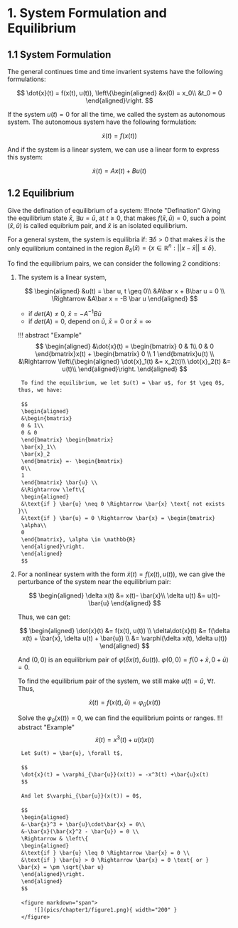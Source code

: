 # 1. System Formulation and Equilibrium 
## 1.1 System Formulation
The general continues time and time invarient systems have the following formulations:

$$
\dot{x}(t) = f(x(t), u(t)),
\left\{\begin{aligned}
&x(0) = x_0\\
&t_0 = 0
\end{aligned}\right.
$$

If the system $u(t) = 0$ for all the time, we called the system as autonomous system. The autonomous system have the following formulation:

$$
\dot{x}(t) = f(x(t))
$$

And if the system is a linear system, we can use a linear form to express this system:

$$
\dot{x}(t) = Ax(t) + Bu(t)
$$

## 1.2 Equilibrium
Give the defination of equilibrium of a system:
!!!note "Defination"
    Giving the equilibrium state $\bar x$, $\exists u = \bar u$, at $t \geq 0$, that makes $f(\bar x, \bar u) = 0$, such a point $(\bar x, \bar u)$ is called equibrium pair, and $\bar x$ is an isolated equilibrium.

For a general system, the system is equilibria if: $\exists \delta > 0$ that makes $\bar x$ is the only equilibrium contained in the region $B_\delta(\bar{x}) = \{x\in \mathbb{R}^n:||x-\bar{x}||\leq \delta\}$.

To find the equilibrium pairs, we can consider the following 2 conditions:

1. The system is a linear system,

    $$
    \begin{aligned}
    &u(t) = \bar u, t \geq 0\\
    &A\bar x + B\bar u = 0 \\
    \Rightarrow &A\bar x = -B \bar u
    \end{aligned}
    $$

    * if $det(A) \neq 0$, $\bar x = -A^{-1}B\bar u$
    * if $det(A) = 0$, depend on $\bar u$, $\bar x = 0$ or $\bar x = \infty$
  
    !!! abstract "Example"
        $$
        \begin{aligned}
        &\dot{x}(t) = \begin{bmatrix}
        0 & 1\\
        0 & 0
        \end{bmatrix}x(t) + \begin{bmatrix}
        0 \\ 1
        \end{bmatrix}u(t) \\
        &\Rightarrow \left\{\begin{aligned}
        \dot{x}_1(t) &= x_2(t)\\
        \dot{x}_2(t) &= u(t)\\
        \end{aligned}\right.
        \end{aligned}
        $$

        To find the equilibrium, we let $u(t) = \bar u$, for $t \geq 0$, thus, we have:

        $$
        \begin{aligned}
        &\begin{bmatrix}
        0 & 1\\
        0 & 0
        \end{bmatrix} \begin{bmatrix}
        \bar{x}_1\\
        \bar{x}_2
        \end{bmatrix} =- \begin{bmatrix}
        0\\
        1
        \end{bmatrix} \bar{u} \\
        &\Rightarrow \left\{
        \begin{aligned}
        &\text{if } \bar{u} \neq 0 \Rightarrow \bar{x} \text{ not exists }\\
        &\text{if } \bar{u} = 0 \Rightarrow \bar{x} = \begin{bmatrix}
        \alpha\\
        0
        \end{bmatrix}, \alpha \in \mathbb{R}
        \end{aligned}\right.
        \end{aligned}
        $$

2. For a nonlinear system with the form $\dot{x}(t) = f(x(t), u(t))$, we can give the perturbance of the system near the equilibrium pair:

    $$
    \begin{aligned}
    \delta x(t) &= x(t)- \bar{x}\\
    \delta u(t) &= u(t)- \bar{u}
    \end{aligned}
    $$

    Thus, we can get:

    $$
    \begin{aligned}
    \dot{x}(t) &= f(x(t), u(t)) \\
    \delta\dot{x}(t) &= f(\delta x(t) + \bar{x}, \delta u(t) + \bar{u}) \\
    &= \varphi(\delta x(t), \delta u(t))
    \end{aligned}
    $$

    And $(0,0)$ is an equilibrium pair of $\varphi(\delta x(t), \delta u(t))$. $\varphi(0,0) = f(0+\bar{x}, 0+\bar{u}) = 0$.

    To find the equilibrium pair of the system, we still make $u(t) = \bar u$, $\forall t$. Thus, 

    $$
    \dot{x}(t) = f(x(t), \bar{u}) = \varphi_{\bar{u}}(x(t))
    $$

    Solve the $\varphi_{\bar{u}}(x(t)) = 0$, we can find the equilibrium points or ranges.
    !!! abstract "Example"
        $$
        \dot{x}(t) = x^3(t) + u(t)x(t)
        $$

        Let $u(t) = \bar{u}, \forall t$, 

        $$
        \dot{x}(t) = \varphi_{\bar{u}}(x(t)) = -x^3(t) +\bar{u}x(t)
        $$

        And let $\varphi_{\bar{u}}(x(t)) = 0$, 
        
        $$
        \begin{aligned}
        &-\bar{x}^3 + \bar{u}\cdot\bar{x} = 0\\
        &-\bar{x}(\bar{x}^2 - \bar{u}) = 0 \\
        \Rightarrow & \left\{
        \begin{aligned}
        &\text{if } \bar{u} \leq 0 \Rightarrow \bar{x} = 0 \\
        &\text{if } \bar{u} > 0 \Rightarrow \bar{x} = 0 \text{ or } \bar{x} = \pm \sqrt{\bar u} 
        \end{aligned}\right.
        \end{aligned}
        $$

        <figure markdown="span">
            ![](pics/chapter1/figure1.png){ width="200" }
        </figure>

        
